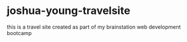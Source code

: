 # joshua-young-travelsite

this is a travel site created as part of my brainstation web development bootcamp
